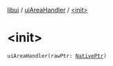 [libui](../index.md) / [uiAreaHandler](index.md) / [&lt;init&gt;](./-init-.md)

# &lt;init&gt;

`uiAreaHandler(rawPtr: `[`NativePtr`](../../kotlinx.cinterop/-native-ptr.md)`)`
